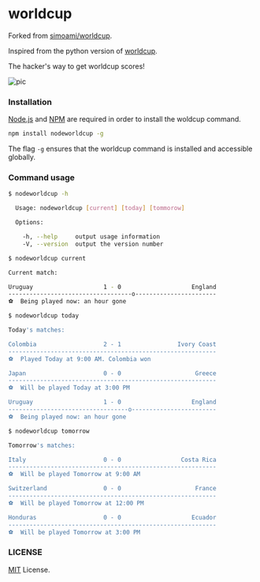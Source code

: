 worldcup
========

Forked from [simoami/worldcup](https://github.com/simoami/worldcup).

Inspired from the python version of [worldcup](https://github.com/fatiherikli/worldcup).

The hacker's way to get worldcup scores!

![pic](https://dl.dropboxusercontent.com/u/107773577/Blog%20pics/Screen%20Shot%202014-06-19%20at%2012.51.54%20PM.png)

### Installation

[Node.js](http://nodejs.org/) and [NPM](https://www.npmjs.org) are required in order to install the woldcup command.

```bash
npm install nodeworldcup -g
```

The flag `-g` ensures that the worldcup command is installed and accessible globally.


### Command usage

```bash
$ nodeworldcup -h

  Usage: nodeworldcup [current] [today] [tommorow]

  Options:

    -h, --help     output usage information
    -V, --version  output the version number
```

```bash
$ nodeworldcup current

Current match:

Uruguay                    1 - 0                    England
-----------------------------------o-----------------------
⚽  Being played now: an hour gone
```

```bash
$ nodeworldcup today

Today's matches:

Colombia                   2 - 1                Ivory Coast
-----------------------------------------------------------
⚽  Played Today at 9:00 AM. Colombia won

Japan                      0 - 0                     Greece
-----------------------------------------------------------
⚽  Will be played Today at 3:00 PM

Uruguay                    1 - 0                    England
----------------------------------o------------------------
⚽  Being played now: an hour gone
```

```bash
$ nodeworldcup tomorrow

Tomorrow's matches:

Italy                      0 - 0                 Costa Rica
-----------------------------------------------------------
⚽  Will be played Tomorrow at 9:00 AM

Switzerland                0 - 0                     France
-----------------------------------------------------------
⚽  Will be played Tomorrow at 12:00 PM

Honduras                   0 - 0                    Ecuador
-----------------------------------------------------------
⚽  Will be played Tomorrow at 3:00 PM
```

### LICENSE

[MIT](https://github.com/jesusjzp/worldcup/blob/master/LICENSE) License.
